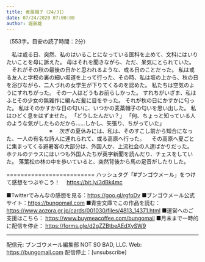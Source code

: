 ```yaml
---
title: 麦藁帽子（24/31）
date: 07/24/2020 07:00:00
author: 堀辰雄
---
```


（553字。目安の読了時間：2分）

　私は或る日、突然、私のはいることになっている医科を止めて、文科にはいりたいことを母に訴えた。
母はそれを聞きながら、ただ、呆気にとられていた。
　それがその秋の最後の日かと思われるような、或る日のことだった。
私は或る友人と学校の裏の細い坂道を上って行った、その時、私は坂の上から、秋の日を浴びながら、二人づれの女学生が下りてくるのを認めた。
私たちは空気のようにすれちがった。
その一人はどうもお前らしかった。
すれちがいざま、私はふとその少女の無雑作に編んだ髪に目をやった。
それが秋の日にかすかに匂った。
私はそのかすかな日の匂いに、いつかの麦藁帽子の匂いを思い出した。
私はひどく息をはずませた。
「どうしたんだい？」
「何、ちょっと知っている人のような気がしたものだから……しかし、矢張り、ちがっていた」
　　　　　　　　※
　次ぎの夏休みには、私は、そのすこし前から知合になった、一人の有名な詩人に連れられて、或る高原へ行った。
　その高原へ夏ごとに集まってくる避暑客の大部分は、外国人か、上流社会の人達ばかりだった。
ホテルのテラスにはいつも外国人たちが英字新聞を読んだり、チェスをしていた。
落葉松の林の中を歩いていると、突然背後から馬の足音がしたりした。

=========================
ハッシュタグ「#ブンゴウメール」をつけて感想をつぶやこう！　
https://bit.ly/3dBk4mc

■Twitterでみんなの感想を見る：https://goo.gl/rgfoDv
■ブンゴウメール公式サイト：https://bungomail.com
■青空文庫でこの作品を読む：https://www.aozora.gr.jp/cards/001030/files/4813_14371.html
■運営へのご支援はこちら： https://www.buymeacoffee.com/bungomail
■月末まで一時的に配信を停止： https://forms.gle/d2gZZBtbeAEdXySW9

-------
配信元: ブンゴウメール編集部
NOT SO BAD, LLC.
Web: https://bungomail.com
配信停止：[unsubscribe]

